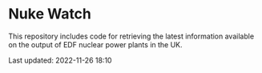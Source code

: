 # Nuke Watch

This repository includes code for retrieving the latest information available on the output of EDF nuclear power plants in the UK.

Last updated: 2022-11-26 18:10